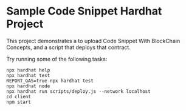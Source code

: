 # Sample Code Snippet Hardhat Project

This project demonstrates a to upload Code Snippet With BlockChain Concepts, and a script that deploys that contract.

Try running some of the following tasks:

```shell
npx hardhat help
npx hardhat test
REPORT_GAS=true npx hardhat test
npx hardhat node
npx hardhat run scripts/deploy.js --network localhost
cd client
npm start
```

